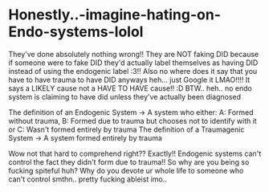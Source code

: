 # Honestly..-imagine-hating-on-Endo-systems-lolol
They've done absolutely nothing wrong!! They are NOT faking DID because if someone were to fake DID they'd actually label themselves as having DID instead of using the endogenic label :3!! Also no where does it say that you have to have trauma to have DID anyways heh... just Google it LMAO!!!! It says a LIKELY cause not a HAVE TO HAVE cause!! :D BTW.. heh.. no endo system is claiming to have did unless they've actually been diagnosed


The definition of an Endogenic System -> A system who either: A: Formed without trauma, B: Formed due to trauma but chooses not to identify with it or C: Wasn't formed entirely by trauma
The definition of a Traumagenic System -> A system formed entirely by trauma

Wow not that hard to comprehend right?? Exactly!! Endogenic systems can't control the fact they didn't form due to trauma!! So why are you being so fucking spiteful huh? Why do you devote ur whole life to someone who can't control smthn.. pretty fucking ableist imo..

